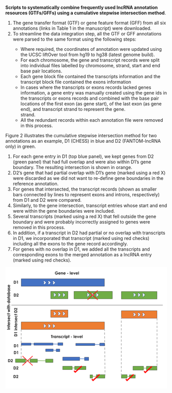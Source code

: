 <b>Scripts to systematically combine frequently used lncRNA annotation resources (GTFs/GFFs) using a cumulative stepwise intersection method</b>. 

<ol type="1">
  <li>The gene transfer format (GTF) or gene feature format (GFF) from all six annotations (links in Table 1 in the manuscript) were downloaded.</li>
  <li>To streamline the data integration step, all the GTF or GFF annotations were parsed to the same format using the following steps:</li>
  <ul>
    <li>Where required, the coordinates of annotation were updated using the UCSC liftOver tool from
hg19 to hg38 (latest genome build).</li>
    <li>For each chromosome, the gene and transcript records were split into individual files labelled by chromosome, strand, start and end base pair locations.</li>
    <li>Each gene block file contained the transcripts information and the transcript block file contained the exons information </li>
    <li>In cases where the transcripts or exons records lacked genes information, a gene entry was manually created using the gene ids in the transcripts or exons records and combined with the base pair locations of the first exon (as gene start), of the last exon (as gene end), and transcript strand to represent the gene.</li>
strand.
  <li>All the redundant records within each annotation file were removed in this process.</li>
  </ul>
</ol>

Figure 2 illustrates the cumulative stepwise intersection method for two annotations as an example, D1 (CHESS) in blue and D2 (FANTOM-lncRNA only) in green. 

<ol type="1">
  <li>For each gene entry in D1 (top blue panel), we kept genes from D2 (green panel) that had full overlap and were also within D1’s gene boundary. The resulting intersection is shown in orange.</li> 
  <li>D2’s gene that had partial overlap with D1’s gene (marked using a red X) were discarded as we did not want to re-define gene boundaries in the reference annotation.</li>
  <li>For genes that intersected, the transcript records (shown as smaller bars connected by lines to represent exons and introns, respectively) from D1 and D2 were compared.</li>
  <li>Similarly, to the gene intersection, transcript entries whose start and end were within the gene boundaries were included.</li> 
  <li>Several transcripts (marked using a red X) that fell outside the gene boundary and were probably incorrectly assigned to genes were removed in this process.</li> 
  <li>In addition, if a transcript in D2 had partial or no overlap with transcripts in D1, we incorporated that transcript (marked using red checks) including all the exons to the gene record accordingly.</li> 
  <li>For genes with no overlap in D1, we added all the transcripts and corresponding exons to the merged annotation as a lncRNA entry (marked using red checks).</li>
</ol>

![Integration_Procdure](/09-Figures/Figure2.png)
